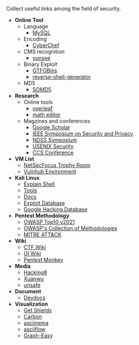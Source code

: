 Collect useful links among the field of security.

- **Online Tool**
  - Language
    - [MySQL](https://onecompiler.com/mysql)
  - Encoding
    - [CyberChef](https://gchq.github.io/CyberChef/)
  - CMS recognition
    - [yunsee](https://www.yunsee.cn/)
  - Binary Exploit
    - [GTFOBins](https://gtfobins.github.io/)
    - [reverse-shell-generator](https://www.revshells.com/)
  - MD5
    - [SOMD5](https://www.somd5.com/)
- **Research**
  - Online tools
    - [overleaf](https://www.overleaf.com)
    - [math editor](https://latex.codecogs.com/eqneditor/editor.php)
  - Magzines and conferences
    -  [Google Scholar](https://scholar.google.com)
    - [IEEE Symposium on Security and Privacy](https://ieeexplore.ieee.org/xpl/conhome/1000646/all-proceedings)
    - [NDSS Symposium](https://www.ndss-symposium.org)
    - [USENIX Security](https://www.usenix.org/conference/usenixsecurity21)
    - [CCS Conference](https://dl.acm.org/conference/ccs)
- **VM List**
  - [NetSecFocus Trophy Room](https://docs.google.com/spreadsheets/u/1/d/1dwSMIAPIam0PuRBkCiDI88pU3yzrqqHkDtBngUHNCw8/)
  - [Vulnhub Environment](https://vulhub.org/#/environments/)
- **Kali Linux**
  - [Explain Shell](https://explainshell.com/)
  - [Tools](https://www.kali.org/tools/)
  - [Docs](https://www.kali.org/docs/)
  - [Exploit Database](https://www.exploit-db.com/)
  - [Google Hacking Database](https://www.exploit-db.com/google-hacking-database)
- **Pentest Methodology**
  - [OWASP Top10 v2021](https://owasp.org/Top10/)
  - [OWASP's Collection of Methodologies](https://wiki.owasp.org/index.php/Penetration_testing_methodologies)
  - [MITRE ATT&CK](https://attack.mitre.org)
- **Wiki**
  - [CTF Wiki](https://ctf-wiki.org)
  - [OI Wiki](https://oi-wiki.org)
  - [Pentest Monkey](https://pentestmonkey.net/)
- **Media**
  - [Hacking8](https://i.hacking8.com)
  - [Xuanwu](https://xlab.tencent.com/cn/)
  - [unsafe](https://unsafe.sh)
- **Document**
  - [Devdocs](https://devdocs.io/)
- **Visualization**
  - [Get Shields](https://shields.io/)
  - [Carbon](https://carbon.now.sh)
  - [asciinema](https://github.com/asciinema/asciinema)
  - [asciiflow](https://asciiflow.com/)
  - [Graph-Easy](https://github.com/ironcamel/Graph-Easy)
